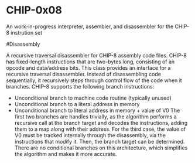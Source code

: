 # CHIP-0x08
An work-in-progress interpreter, assembler, and disassembler for the CHIP-8 instrution set

#Disassembly

A recursive traversal disassembler for CHIP-8 assembly code files. CHIP-8 has fixed-length instructions that are two-bytes long, consisting of an opcode and data/address bits. This class provides an interface for a recursive traversal disassembler. Instead of disassembling code sequentially, it recursively
steps through control flow of the code when it branches. CHIP-8 supports the following branch instructions:
  * Unconditional branch to machine code routine (typically unused)
  * Unconditional branch to a literal address in memory
  * Unconditional branch to literal address in memory + value of V0
The first two branches are handles trivially, as the algorithm performs a recursive call at the branch target and decodes the instructions, adding them to a map along with their address. For the third case, the value of V0 must be tracked internally through the disassembly, via the instructions that modify it. Then, the branch target can be determined. There are no conditional branches on this architecture, which simplifies the algorithm and makes it more accurate.
